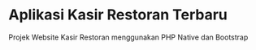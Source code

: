 # Aplikasi Kasir Restoran Terbaru

Projek Website Kasir Restoran menggunakan PHP Native dan Bootstrap
